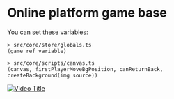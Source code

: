 # Online platform game base

You can set these variables:

```
> src/core/store/globals.ts
(game ref variable)

> src/core/scripts/canvas.ts
(canvas, firstPlayerMoveBgPosition, canReturnBack, createBackground(img source))

```
[![Video Title](https://img.youtube.com/vi/92Ass5A0q-c/0.jpg)](https://www.youtube.com/watch?v=92Ass5A0q-c)
